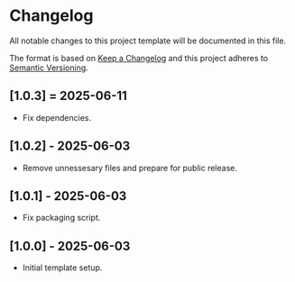 # Changelog
All notable changes to this project template will be documented in this file.

The format is based on [Keep a Changelog](http://keepachangelog.com/en/1.0.0/)
and this project adheres to [Semantic Versioning](http://semver.org/spec/v2.0.0.html).

## [1.0.3] = 2025-06-11
- Fix dependencies.

## [1.0.2] - 2025-06-03
- Remove unnessesary files and prepare for public release.

## [1.0.1] - 2025-06-03
- Fix packaging script.

## [1.0.0] - 2025-06-03
- Initial template setup.